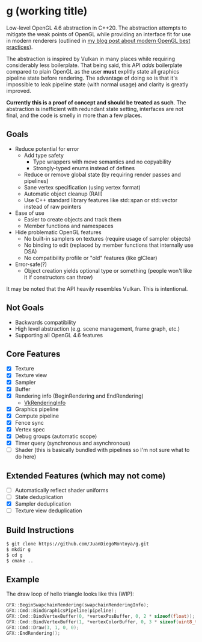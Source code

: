 # g (working title)

Low-level OpenGL 4.6 abstraction in C++20. The abstraction attempts to mitigate the weak points of OpenGL while providing an interface fit for use in modern renderers (outlined in [my blog post about modern OpenGL best practices](https://juandiegomontoya.github.io/modern_opengl.html)).

The abstraction is inspired by Vulkan in many places while requiring considerably less boilerplate. That being said, this API *adds* boilerplate compared to plain OpenGL as the user **must** explitly state all graphics pipeline state before rendering. The advantage of doing so is that it's impossible to leak pipeline state (with normal usage) and clarity is greatly improved.

**Currently this is a proof of concept and should be treated as such**. The abstraction is inefficient with redundant state setting, interfaces are not final, and the code is smelly in more than a few places.

## Goals

- Reduce potential for error
  - Add type safety
    - Type wrappers with move semantics and no copyability
    - Strongly-typed enums instead of defines
  - Reduce or remove global state (by requiring render passes and pipelines)
  - Sane vertex specification (using vertex format)
  - Automatic object cleanup (RAII)
  - Use C++ standard library features like std::span or std::vector instead of raw pointers
- Ease of use
  - Easier to create objects and track them
  - Member functions and namespaces
- Hide problematic OpenGL features
  - No built-in samplers on textures (require usage of sampler objects)
  - No binding to edit (replaced by member functions that internally use DSA)
  - No compatibility profile or "old" features (like glClear)
- Error-safe(?)
  - Object creation yields optional type or something (people won't like it if constructors can throw)

It may be noted that the API heavily resembles Vulkan. This is intentional.

## Not Goals

- Backwards compatibility
- High level abstraction (e.g. scene management, frame graph, etc.)
- Supporting all OpenGL 4.6 features

## Core Features

- [x] Texture
- [x] Texture view
- [x] Sampler
- [x] Buffer
- [x] Rendering info (BeginRendering and EndRendering)
  - [VkRenderingInfo](https://www.khronos.org/registry/vulkan/specs/1.3-extensions/man/html/VkRenderingInfo.html)
- [x] Graphics pipeline
- [x] Compute pipeline
- [x] Fence sync
- [x] Vertex spec
- [x] Debug groups (automatic scope)
- [x] Timer query (synchronous and asynchronous)
- [ ] Shader (this is basically bundled with pipelines so I'm not sure what to do here)

## Extended Features (which may not come)

- [ ] Automatically reflect shader uniforms
- [ ] State deduplication
- [x] Sampler deduplication
- [ ] Texture view deduplication

## Build Instructions

```bash
$ git clone https://github.com/JuanDiegoMontoya/g.git
$ mkdir g
$ cd g
$ cmake ..
```

## Example

The draw loop of hello triangle looks like this (WIP):

```cpp
GFX::BeginSwapchainRendering(swapchainRenderingInfo);
GFX::Cmd::BindGraphicsPipeline(pipeline);
GFX::Cmd::BindVertexBuffer(0, *vertexPosBuffer, 0, 2 * sizeof(float));
GFX::Cmd::BindVertexBuffer(1, *vertexColorBuffer, 0, 3 * sizeof(uint8_t));
GFX::Cmd::Draw(3, 1, 0, 0);
GFX::EndRendering();
```
